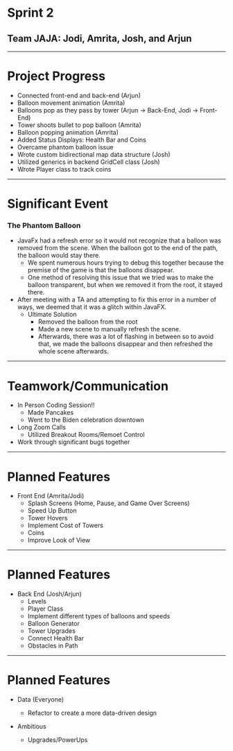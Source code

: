 # Sprint 2
## Team JAJA: Jodi, Amrita, Josh, and Arjun

---
# Project Progress 
* Connected front-end and back-end (Arjun)
* Balloon movement animation (Amrita) 
* Balloons pop as they pass by tower (Arjun -> Back-End, Jodi -> Front-End)
* Tower shoots bullet to pop balloon (Amrita)  
* Balloon popping animation (Amrita) 
* Added Status Displays: Health Bar and Coins 
* Overcame phantom balloon issue
* Wrote custom bidirectional map data structure (Josh)
* Utilized generics in backend GridCell class (Josh)
* Wrote Player class to track coins
---

# Significant Event 
### The Phantom Balloon 
* JavaFx had a refresh error so it would not recognize that a balloon was removed from the scene. When the balloon got to the end of the path, the balloon would stay there. 
    * We spent numerous hours trying to debug this together because the premise of the game is that the balloons disappear. 
    * One method of resolving this issue that we tried was to make the balloon transparent, but when we removed it from the root, it stayed there.
* After meeting with a TA and attempting to fix this error in a number of ways, we deemed that it was a glitch within JavaFX. 
    * Ultimate Solution
        * Removed the balloon from the root
        * Made a new scene to manually refresh the scene. 
        * Afterwards, there was a lot of flashing in between so to avoid that, we made the balloons disappear and then refreshed the whole scene afterwards.
---
# Teamwork/Communication
* In Person Coding Session!!
    * Made Pancakes
    * Went to the Biden celebration downtown
* Long Zoom Calls
    * Utilized Breakout Rooms/Remoet Control 
* Work through significant bugs together 
---
# Planned Features 

* Front End (Amrita/Jodi)
    * Splash Screens (Home, Pause, and Game Over Screens) 
    * Speed Up Button 
    * Tower Hovers 
    * Implement Cost of Towers
    * Coins
    * Improve Look of View 
---
# Planned Features 

* Back End (Josh/Arjun) 
    * Levels
    * Player Class
    * Implement different types of balloons and speeds
    * Balloon Generator
    * Tower Upgrades 
    * Connect Health Bar 
    * Obstacles in Path
---
# Planned Features 

* Data (Everyone) 
    * Refactor to create a more data-driven design

* Ambitious 
    * Upgrades/PowerUps 

